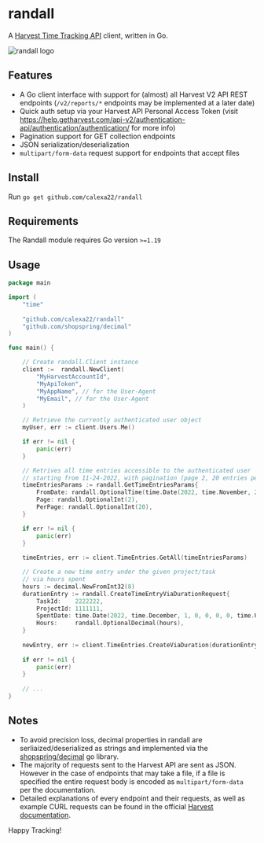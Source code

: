 
# randall
A [Harvest Time Tracking API](https://help.getharvest.com/api-v2/) client, written in Go.

![randall logo](https://raw.githubusercontent.com/calexa22/gorandall/main/.github/randall.gif)

## Features

 * A Go client interface with support for (almost) all Harvest V2 API REST endpoints (`/v2/reports/*` endpoints may be implemented at a later date)
 * Quick auth setup via your Harvest API Personal Access Token (visit https://help.getharvest.com/api-v2/authentication-api/authentication/authentication/ for more info)
 * Pagination support for GET collection endpoints
 * JSON serialization/deserialization
 * `multipart/form-data` request support for endpoints that accept files

## Install
Run `go get github.com/calexa22/randall`

## Requirements 
The Randall module requires Go version `>=1.19`

## Usage
```go
package main

import (
	"time"
	
	"github.com/calexa22/randall"
	"github.com/shopspring/decimal"
)

func main() {

    // Create randall.Client instance
    client :=  randall.NewClient(
		"MyHarvestAccountId",
		"MyApiToken",
		"MyAppName", // for the User-Agent
		"MyEmail", // for the User-Agent
	)

    // Retrieve the currently authenticated user object
    myUser, err := client.Users.Me()

    if err != nil {
		panic(err)
	}

    // Retrives all time entries accessible to the authenticated user
	// starting from 11-24-2022, with pagination (page 2, 20 entries per page)
	timeEntriesParams := randall.GetTimeEntriesParams{
		FromDate: randall.OptionalTime(time.Date(2022, time.November, 24, 0, 0, 0, 0, time.UTC)),
		Page: randall.OptionalInt(2),
		PerPage: randall.OptionalInt(20),
	}

    if err != nil {
		panic(err)
	}
	
	timeEntries, err := client.TimeEntries.GetAll(timeEntriesParams)

    // Create a new time entry under the given project/task
	// via hours spent
	hours := decimal.NewFromInt32(8)
	durationEntry := randall.CreateTimeEntryViaDurationRequest{
		TaskId:    2222222,
		ProjectId: 1111111,
		SpentDate: time.Date(2022, time.December, 1, 0, 0, 0, 0, time.UTC),
		Hours:     randall.OptionalDecimal(hours),
	}
	
	newEntry, err := client.TimeEntries.CreateViaDuration(durationEntry)
	
	if err != nil {
		panic(err)
	}
	
	// ...
}
```

## Notes

* To avoid precision loss, decimal properties in randall are serliaized/deserialized as strings and implemented via the [shopspring/decimal](https://github.com/shopspring/decimal#readme) go library.
* The majority of requests sent to the Harvest API are sent as JSON. However in the case of endpoints that may take a file, if a file is specified the entire request body is encoded as `multipart/form-data` per the documentation.
* Detailed explanations of every endpoint and their requests, as well as example CURL requests can be found in the official [Harvest documentation](https://help.getharvest.com/api-v2/).

Happy Tracking!
